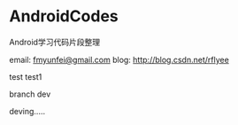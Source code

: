 AndroidCodes
============

Android学习代码片段整理

email: fmyunfei@gmail.com
blog:  http://blog.csdn.net/rflyee

test
test1

branch dev 

deving.....

